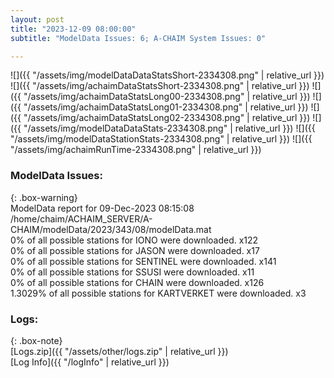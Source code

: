 ```yaml
---
layout: post
title: "2023-12-09 08:00:00"
subtitle: "ModelData Issues: 6; A-CHAIM System Issues: 0"

---
```


![]({{ "/assets/img/modelDataDataStatsShort-2334308.png" | relative_url }})
![]({{ "/assets/img/achaimDataStatsShort-2334308.png" | relative_url }})
![]({{ "/assets/img/achaimDataStatsLong00-2334308.png" | relative_url }})
![]({{ "/assets/img/achaimDataStatsLong01-2334308.png" | relative_url }})
![]({{ "/assets/img/achaimDataStatsLong02-2334308.png" | relative_url }})
![]({{ "/assets/img/modelDataDataStats-2334308.png" | relative_url }})
![]({{ "/assets/img/modelDataStationStats-2334308.png" | relative_url }})
![]({{ "/assets/img/achaimRunTime-2334308.png" | relative_url }})


### ModelData Issues:  
  
{: .box-warning}  
 ModelData report for 09-Dec-2023 08:15:08   
 /home/chaim/ACHAIM_SERVER/A-CHAIM/modelData/2023/343/08/modelData.mat   
 0% of all possible stations for IONO were downloaded. x122   
 0% of all possible stations for JASON were downloaded. x17   
 0% of all possible stations for SENTINEL were downloaded. x141   
 0% of all possible stations for SSUSI were downloaded. x11   
 0% of all possible stations for CHAIN were downloaded. x126   
 1.3029% of all possible stations for KARTVERKET were downloaded. x3   
  


### Logs:  
  
{: .box-note}  
[Logs.zip]({{ "/assets/other/logs.zip" | relative_url }})  
[Log Info]({{ "/logInfo" | relative_url }})  
